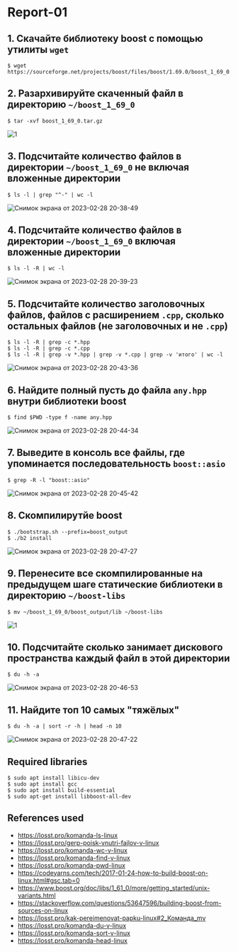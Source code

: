 # Report-01

## 1. Скачайте библиотеку boost с помощью утилиты `wget`
 
```
$ wget https://sourceforge.net/projects/boost/files/boost/1.69.0/boost_1_69_0.tar.gz
```


## 2. Разархивируйте скаченный файл в директорию `~/boost_1_69_0` 

```
$ tar -xvf boost_1_69_0.tar.gz
```
![1](https://user-images.githubusercontent.com/125737299/221936944-06092b0e-74f2-4d8a-ba79-9be818aa2fef.png)


## 3. Подсчитайте количество файлов в директории `~/boost_1_69_0` не включая вложенные директории

```
$ ls -l | grep "^-" | wc -l
```
![Снимок экрана от 2023-02-28 20-38-49](https://user-images.githubusercontent.com/125737299/221937919-dcef5da0-15f1-4f0c-be08-1a4ab09f1609.png)


## 4. Подсчитайте количество файлов в директории `~/boost_1_69_0` включая вложенные директории

```
$ ls -l -R | wc -l
```
![Снимок экрана от 2023-02-28 20-39-23](https://user-images.githubusercontent.com/125737299/221938142-1d358652-4884-4775-a8c7-c886acf0bbd4.png)


## 5. Подсчитайте количество заголовочных файлов, файлов с расширением `.cpp`, сколько остальных файлов (не заголовочных и не `.cpp`)

```
$ ls -l -R | grep -c *.hpp
$ ls -l -R | grep -c *.cpp
$ ls -l -R | grep -v *.hpp | grep -v *.cpp | grep -v 'итого' | wc -l
```
![Снимок экрана от 2023-02-28 20-43-36](https://user-images.githubusercontent.com/125737299/221938203-fbeb0e3d-9d7a-4006-ab3c-95044915d046.png)


## 6. Найдите полный пусть до файла `any.hpp` внутри библиотеки boost

```
$ find $PWD -type f -name any.hpp
```
![Снимок экрана от 2023-02-28 20-44-34](https://user-images.githubusercontent.com/125737299/221938289-d4f223ff-26f5-4867-bc7d-b7d0464b4650.png)


## 7. Выведите в консоль все файлы, где упоминается последовательность `boost::asio`

```
$ grep -R -l "boost::asio"
```
![Снимок экрана от 2023-02-28 20-45-42](https://user-images.githubusercontent.com/125737299/221938363-71e8e322-3109-4594-a611-a8216d65e82f.png)


## 8. Скомпилирутйе boost

```
$ ./bootstrap.sh --prefix=boost_output
$ ./b2 install
```
![Снимок экрана от 2023-02-28 20-47-27](https://user-images.githubusercontent.com/125737299/221938442-8960cb20-26f8-4bbe-87cc-dd1abfb6afe3.png)


## 9. Перенесите все скомпилированные на предыдущем шаге статические библиотеки в директорию `~/boost-libs`

```
$ mv ~/boost_1_69_0/boost_output/lib ~/boost-libs
```
![1](https://user-images.githubusercontent.com/125737299/221938494-891d7dc1-49b6-4889-a078-35f4e998597e.png)


## 10. Подсчитайте сколько занимает дискового пространства каждый файл в этой директории

```
$ du -h -a 
```
![Снимок экрана от 2023-02-28 20-46-53](https://user-images.githubusercontent.com/125737299/221938617-463aa1f0-8988-44da-a4c9-a4ace4ec37bf.png)


## 11. Найдите топ 10 самых "тяжёлых"

```
$ du -h -a | sort -r -h | head -n 10
```
![Снимок экрана от 2023-02-28 20-47-22](https://user-images.githubusercontent.com/125737299/221938718-40483d8d-58d8-43b4-9c49-bd3c451ff2d6.png)


## Required libraries

```
$ sudo apt install libicu-dev
$ sudo apt install gcc
$ sudo apt install build-essential
$ sudo apt-get install libboost-all-dev
```

## References used
- https://losst.pro/komanda-ls-linux
- https://losst.pro/gerp-poisk-vnutri-fajlov-v-linux
- https://losst.pro/komanda-wc-v-linux
- https://losst.pro/komanda-find-v-linux
- https://losst.pro/komanda-pwd-linux
- https://codeyarns.com/tech/2017-01-24-how-to-build-boost-on-linux.html#gsc.tab=0
- https://www.boost.org/doc/libs/1_61_0/more/getting_started/unix-variants.html
- https://stackoverflow.com/questions/53647596/building-boost-from-sources-on-linux
- https://losst.pro/kak-pereimenovat-papku-linux#2_Команда_mv
- https://losst.pro/komanda-du-v-linux
- https://losst.pro/komanda-sort-v-linux
- https://losst.pro/komanda-head-linux
